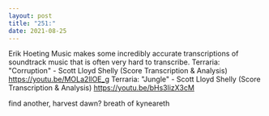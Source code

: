 ```yaml
---
layout: post
title: "251:"
date: 2021-08-25
---
```


Erik Hoeting Music makes some incredibly accurate transcriptions of soundtrack music that is often very hard to transcribe.
 Terraria: "Corruption" - Scott Lloyd Shelly (Score Transcription & Analysis)
https://youtu.be/MOLa2llOE_g
 Terraria: "Jungle" - Scott Lloyd Shelly (Score Transcription & Analysis)
https://youtu.be/bHs3lizX3cM

find another, harvest dawn? breath of kyneareth